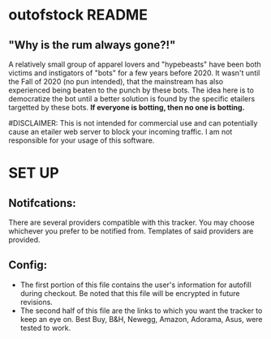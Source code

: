 # outofstock README
## "Why is the rum always gone?!"

A relatively small group of apparel lovers and "hypebeasts" have been both victims and instigators of "bots" for a few years before 2020. It wasn't until the Fall of 2020 (no pun intended), that the mainstream has also experienced being beaten to the punch by these bots. The idea here is to democratize the bot until a better solution is found by the specific etailers targetted by these bots. **If everyone is botting, then no one is botting.**

#DISCLAIMER: This is not intended for commercial use and can potentially cause an etailer web server to block your incoming traffic. I am not responsible for your usage of this software.

# SET UP

## Notifcations: 
There are several providers compatible with this tracker. You may choose whichever you prefer to be notified from. Templates of said providers are provided.

## Config: 
* The first portion of this file contains the user's information for autofill during checkout. Be noted that this file will be encrypted in future revisions. 
* The second half of this file are the links to which you want the tracker to keep an eye on. Best Buy, B&H, Newegg, Amazon, Adorama, Asus, were tested to work.
